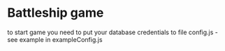 # Battleship game
to start game you need to put your database credentials to file config.js - see example in exampleConfig.js